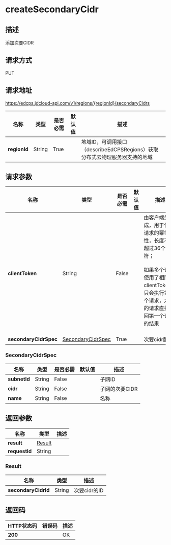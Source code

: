 # createSecondaryCidr


## 描述
添加次要CIDR

## 请求方式
PUT

## 请求地址
https://edcps.jdcloud-api.com/v1/regions/{regionId}/secondaryCidrs

|名称|类型|是否必需|默认值|描述|
|---|---|---|---|---|
|**regionId**|String|True| |地域ID，可调用接口（describeEdCPSRegions）获取分布式云物理服务器支持的地域|

## 请求参数
|名称|类型|是否必需|默认值|描述|
|---|---|---|---|---|
|**clientToken**|String|False| |由客户端生成，用于保证请求的幂等性，长度不能超过36个字符；<br/><br>如果多个请求使用了相同的clientToken，只会执行第一个请求，之后的请求直接返回第一个请求的结果<br/><br>|
|**secondaryCidrSpec**|[SecondaryCidrSpec](#secondarycidrspec)|True| |次要cidr配置|

### <div id="SecondaryCidrSpec">SecondaryCidrSpec</div>
|名称|类型|是否必需|默认值|描述|
|---|---|---|---|---|
|**subnetId**|String|False| |子网ID|
|**cidr**|String|False| |子网的次要CIDR|
|**name**|String|False| |名称|

## 返回参数
|名称|类型|描述|
|---|---|---|
|**result**|[Result](#result)| |
|**requestId**|String| |

### <div id="Result">Result</div>
|名称|类型|描述|
|---|---|---|
|**secondaryCidrId**|String|次要cidr的ID|

## 返回码
|HTTP状态码|错误码|描述|
|---|---|---|
|**200**||OK|

